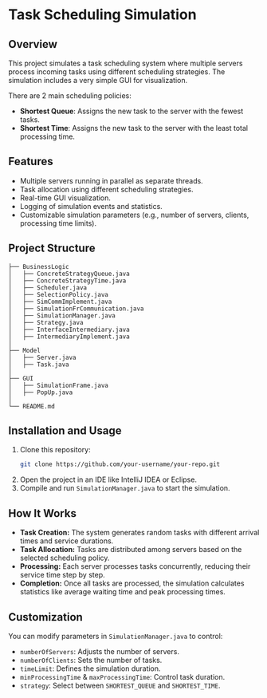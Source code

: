 # **Task Scheduling Simulation**

## **Overview**
This project simulates a task scheduling system where multiple servers process incoming tasks using different scheduling strategies. 
The simulation includes a very simple GUI for visualization.

There are 2 main scheduling policies:

- **Shortest Queue**: Assigns the new task to the server with the fewest tasks.
- **Shortest Time**: Assigns the new task to the server with the least total processing time.

## **Features**
- Multiple servers running in parallel as separate threads.
- Task allocation using different scheduling strategies.
- Real-time GUI visualization.
- Logging of simulation events and statistics.
- Customizable simulation parameters (e.g., number of servers, clients, processing time limits).

## **Project Structure**
```
├── BusinessLogic
│   ├── ConcreteStrategyQueue.java
│   ├── ConcreteStrategyTime.java
│   ├── Scheduler.java
│   ├── SelectionPolicy.java
│   ├── SimCommImplement.java
│   ├── SimulationFrCommunication.java
│   ├── SimulationManager.java
│   ├── Strategy.java
│   ├── InterfaceIntermediary.java
│   ├── IntermediaryImplement.java
│
├── Model
│   ├── Server.java
│   ├── Task.java
│
├── GUI
│   ├── SimulationFrame.java
│   ├── PopUp.java
│
└── README.md
```

## **Installation and Usage**
1. Clone this repository:
   ```sh
   git clone https://github.com/your-username/your-repo.git
   ```
2. Open the project in an IDE like IntelliJ IDEA or Eclipse.
3. Compile and run `SimulationManager.java` to start the simulation.

## **How It Works**
- **Task Creation:** The system generates random tasks with different arrival times and service durations.
- **Task Allocation:** Tasks are distributed among servers based on the selected scheduling policy.
- **Processing:** Each server processes tasks concurrently, reducing their service time step by step.
- **Completion:** Once all tasks are processed, the simulation calculates statistics like average waiting time and peak processing times.

## **Customization**
You can modify parameters in `SimulationManager.java` to control:
- `numberOfServers`: Adjusts the number of servers.
- `numberOfClients`: Sets the number of tasks.
- `timeLimit`: Defines the simulation duration.
- `minProcessingTime` & `maxProcessingTime`: Control task duration.
- `strategy`: Select between `SHORTEST_QUEUE` and `SHORTEST_TIME`.
